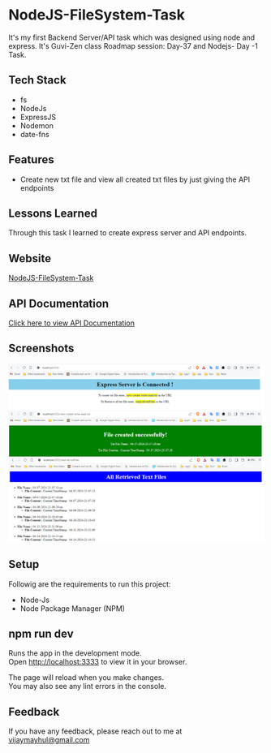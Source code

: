 
# NodeJS-FileSystem-Task

It's my first Backend Server/API task which was designed using node and express. It's Guvi-Zen class Roadmap session: Day-37 and Nodejs- Day -1 Task.

## Tech Stack

- fs
- NodeJs
- ExpressJS
- Nodemon
- date-fns

## Features

- Create new txt file and view all created txt files by just giving the API endpoints

## Lessons Learned

Through this task I learned to create express server and API endpoints.

## Website

[NodeJS-FileSystem-Task](https://nodejs-filesystem-10e7.onrender.com/)


## API Documentation

[Click here to view API Documentation](https://documenter.getpostman.com/view/24200691/2sA2xcaacf)

## Screenshots

![App Screenshot](./Images/demo.png)

## Setup

Followig are the requirements to run this project:
- Node-Js
- Node Package Manager (NPM)

## npm run dev

Runs the app in the development mode.\
Open [http://localhost:3333](http://localhost:3333) to view it in your browser.

The page will reload when you make changes.\
You may also see any lint errors in the console.

## Feedback

If you have any feedback, please reach out to me at vijaymayhul@gmail.com
